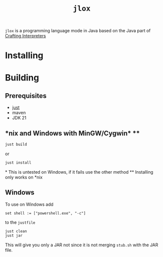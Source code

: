 <h1 align=center><code>jlox</code></h1>
<br>

`jlox` is a programming language mode in Java based on the Java part of [Crafting Interpreters](https://www.craftinginterpreters.com/)

# Installing

# Building
## Prerequisites

- [just](https://github.com/casey/just)
- maven
- JDK 21

## *nix and Windows with MinGW/Cygwin\* \*\*
```sh
just build
```
or
```sh
just install
```
\* This is untested on Windows, if it fails use the other method
\*\* Installing only works on *nix

## Windows
To use on Windows add
```just
set shell := ["powershell.exe", "-c"]
```
to the `justfile`

```powershell
just clean
just jar
```
This will give you only a JAR not since it is not merging `stub.sh` with the JAR file.
